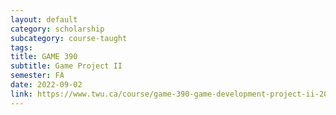 ```yaml
---
layout: default
category: scholarship
subcategory: course-taught
tags:
title: GAME 390
subtitle: Game Project II
semester: FA
date: 2022-09-02
link: https://www.twu.ca/course/game-390-game-development-project-ii-2022-2023
---
```

